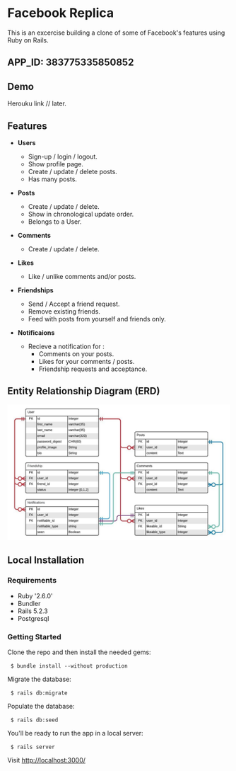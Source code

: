 # Facebook Replica

This is an excercise building a clone of some of Facebook's features using Ruby on Rails.

 ## APP_ID: 383775335850852
 
## Demo

Herouku link // later.
  
## Features

- **Users**
  - Sign-up / login / logout.
  - Show profile page.
  - Create / update / delete posts.
  - Has many posts.

- **Posts**
  - Create / update / delete.
  - Show in chronological update order.
  - Belongs to a User.

- **Comments**
  - Create / update / delete.

- **Likes**
  - Like / unlike comments and/or posts.

- **Friendships**
  - Send / Accept a friend request.
  - Remove existing friends.
  - Feed with posts from yourself and friends only.

- **Notificaions**
  - Recieve a notification for :
    - Comments on your posts.
    - Likes for your comments / posts.
    - Friendship requests and acceptance.

## Entity Relationship Diagram (ERD)

![alt text](docs/facebook_replica_ERD.jpeg)

## Local Installation

### Requirements

- Ruby '2.6.0'
- Bundler
- Rails 5.2.3
- Postgresql

### Getting Started

Clone the repo and then install the needed gems:

```console
 $ bundle install --without production
```

Migrate the database:

```console
 $ rails db:migrate
```

Populate the database:

```console
 $ rails db:seed
```

You'll be ready to run the app in a local server:

```console
 $ rails server
```

Visit <http://localhost:3000/>
